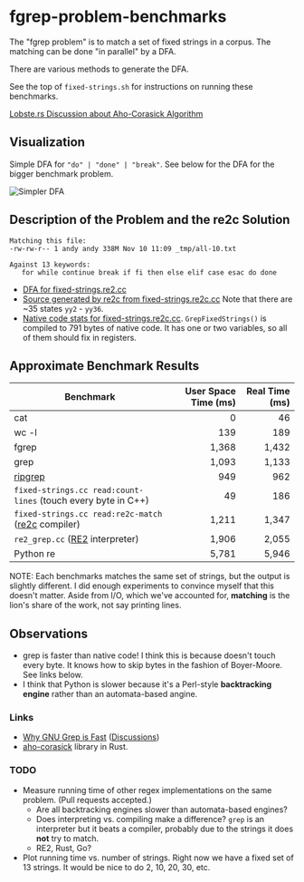 # fgrep-problem-benchmarks

The "fgrep problem" is to match a set of fixed strings in a corpus.  The
matching can be done "in parallel" by a DFA.

There are various methods to generate the DFA.

See the top of `fixed-strings.sh` for instructions on running these benchmarks.

[Lobste.rs Discussion about Aho-Corasick Algorithm](https://lobste.rs/s/fq8uil/aho_corasick)

## Visualization

Simple DFA for `"do" | "done" | "break"`.  See below for the DFA for the bigger
benchmark problem.

![Simpler DFA](https://raw.githubusercontent.com/oilshell/blog-code/master/fgrep-problem-benchmarks/_gen/trie.png)

## Description of the Problem and the re2c Solution

```
Matching this file:
-rw-rw-r-- 1 andy andy 338M Nov 10 11:09 _tmp/all-10.txt

Against 13 keywords:
   for while continue break if fi then else elif case esac do done
```

- [DFA for fixed-strings.re2.cc](//raw.githubusercontent.com/oilshell/blog-code/master/fgrep-problem-benchmarks/_gen/fixed-strings.png)
- [Source generated by
re2c from fixed-strings.re2c.cc](//github.com/oilshell/blog-code/blob/master/fgrep-problem-benchmarks/_gen/fixed-strings.cc)
Note that there are ~35 states `yy2` - `yy36`.
- [Native code stats for
  fixed-strings.re2c.cc](//raw.githubusercontent.com/oilshell/blog-code/master/fgrep-problem-benchmarks/_gen/code-size.txt).
  `GrepFixedStrings()` is compiled to 791 bytes of native code.  It has one or
  two variables, so all of them should fix in registers.

## Approximate Benchmark Results

| Benchmark | User Space Time (ms) | Real Time (ms) |
| --- | ---: | ---: |
| cat | 0 | 46 |
| wc -l | 139 | 189 |
| fgrep | 1,368  | 1,432 |
| grep | 1,093 | 1,133 |
| [ripgrep][] | 949 | 962 |
| `fixed-strings.cc read:count-lines` (touch every byte in C++) | 49 | 186 |
| `fixed-strings.cc read:re2c-match` ([re2c][] compiler) | 1,211 | 1,347 |
| `re2_grep.cc` ([RE2][] interpreter) | 1,906 | 2,055 |
| Python re | 5,781 | 5,946 |

[re2c]: http://re2c.org/
[RE2]: https://github.com/google/re2
[ripgrep]: https://github.com/BurntSushi/ripgrep

NOTE: Each benchmarks matches the same set of strings, but the output is
slightly different.  I did enough experiments to convince myself that this
doesn't matter.  Aside from I/O, which we've accounted for, **matching** is the
lion's share of the work, not say printing lines.

## Observations

- grep is faster than native code!  I think this is because doesn't touch every
  byte.  It knows how to skip bytes in the fashion of Boyer-Moore.  See links
  below.
- I think that Python is slower because it's a Perl-style **backtracking
  engine** rather than an automata-based angine.

### Links

- [Why GNU Grep is Fast](https://lists.freebsd.org/pipermail/freebsd-current/2010-August/019310.html) ([Discussions](https://news.ycombinator.com/item?id=12351140))
- [aho-corasick](https://github.com/BurntSushi/aho-corasick) library in Rust.

### TODO

- Measure running time of other regex implementations on the same problem.
  (Pull requests accepted.)
  - Are all backtracking engines slower than automata-based engines?
  - Does interpreting vs. compiling make a difference?  `grep` is an
    interpreter but it beats a compiler, probably due to the strings it does
    **not** try to match.
  - RE2, Rust, Go?
- Plot running time vs. number of strings.  Right now we have a fixed set of 13
  strings.  It would be nice to do 2, 10, 20, 30, etc.

